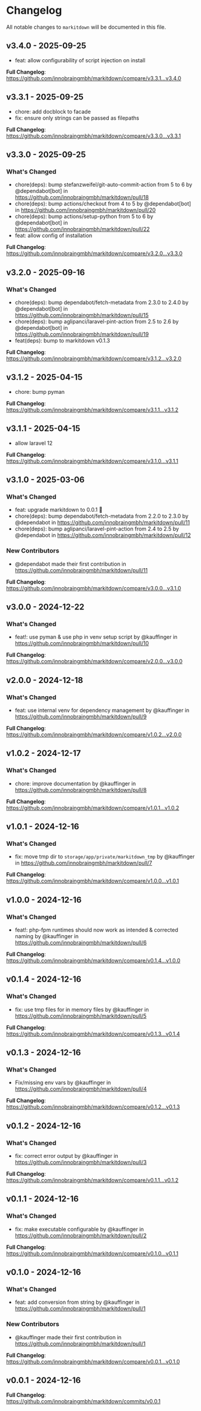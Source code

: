 # Changelog

All notable changes to `markitdown` will be documented in this file.

## v3.4.0 - 2025-09-25

* feat: allow configurability of script injection on install

**Full Changelog**: https://github.com/innobraingmbh/markitdown/compare/v3.3.1...v3.4.0

## v3.3.1 - 2025-09-25

* chore: add docblock to facade
* fix: ensure only strings can be passed as filepaths

**Full Changelog**: https://github.com/innobraingmbh/markitdown/compare/v3.3.0...v3.3.1

## v3.3.0 - 2025-09-25

### What's Changed

* chore(deps): bump stefanzweifel/git-auto-commit-action from 5 to 6 by @dependabot[bot] in https://github.com/innobraingmbh/markitdown/pull/18
* chore(deps): bump actions/checkout from 4 to 5 by @dependabot[bot] in https://github.com/innobraingmbh/markitdown/pull/20
* chore(deps): bump actions/setup-python from 5 to 6 by @dependabot[bot] in https://github.com/innobraingmbh/markitdown/pull/22
* feat: allow config of installation

**Full Changelog**: https://github.com/innobraingmbh/markitdown/compare/v3.2.0...v3.3.0

## v3.2.0 - 2025-09-16

### What's Changed

* chore(deps): bump dependabot/fetch-metadata from 2.3.0 to 2.4.0 by @dependabot[bot] in https://github.com/innobraingmbh/markitdown/pull/15
* chore(deps): bump aglipanci/laravel-pint-action from 2.5 to 2.6 by @dependabot[bot] in https://github.com/innobraingmbh/markitdown/pull/19
* feat(deps): bump to markitdown v0.1.3

**Full Changelog**: https://github.com/innobraingmbh/markitdown/compare/v3.1.2...v3.2.0

## v3.1.2 - 2025-04-15

* chore: bump pyman

**Full Changelog**: https://github.com/innobraingmbh/markitdown/compare/v3.1.1...v3.1.2

## v3.1.1 - 2025-04-15

* allow laravel 12

**Full Changelog**: https://github.com/innobraingmbh/markitdown/compare/v3.1.0...v3.1.1

## v3.1.0 - 2025-03-06

### What's Changed

* feat: upgrade markitdown to 0.0.1 🎉
* chore(deps): bump dependabot/fetch-metadata from 2.2.0 to 2.3.0 by @dependabot in https://github.com/innobraingmbh/markitdown/pull/11
* chore(deps): bump aglipanci/laravel-pint-action from 2.4 to 2.5 by @dependabot in https://github.com/innobraingmbh/markitdown/pull/12

### New Contributors

* @dependabot made their first contribution in https://github.com/innobraingmbh/markitdown/pull/11

**Full Changelog**: https://github.com/innobraingmbh/markitdown/compare/v3.0.0...v3.1.0

## v3.0.0 - 2024-12-22

### What's Changed

* feat!: use pyman & use php in venv setup script by @kauffinger in https://github.com/innobraingmbh/markitdown/pull/10

**Full Changelog**: https://github.com/innobraingmbh/markitdown/compare/v2.0.0...v3.0.0

## v2.0.0 - 2024-12-18

### What's Changed

* feat: use internal venv for dependency management by @kauffinger in https://github.com/innobraingmbh/markitdown/pull/9

**Full Changelog**: https://github.com/innobraingmbh/markitdown/compare/v1.0.2...v2.0.0

## v1.0.2 - 2024-12-17

### What's Changed

* chore: improve documentation by @kauffinger in https://github.com/innobraingmbh/markitdown/pull/8

**Full Changelog**: https://github.com/innobraingmbh/markitdown/compare/v1.0.1...v1.0.2

## v1.0.1 - 2024-12-16

### What's Changed

* fix: move tmp dir to `storage/app/private/markitdown_tmp` by @kauffinger in https://github.com/innobraingmbh/markitdown/pull/7

**Full Changelog**: https://github.com/innobraingmbh/markitdown/compare/v1.0.0...v1.0.1

## v1.0.0 - 2024-12-16

### What's Changed

* feat!: php-fpm runtimes should now work as intended & corrected naming by @kauffinger in https://github.com/innobraingmbh/markitdown/pull/6

**Full Changelog**: https://github.com/innobraingmbh/markitdown/compare/v0.1.4...v1.0.0

## v0.1.4 - 2024-12-16

### What's Changed

* fix: use tmp files for in memory files by @kauffinger in https://github.com/innobraingmbh/markitdown/pull/5

**Full Changelog**: https://github.com/innobraingmbh/markitdown/compare/v0.1.3...v0.1.4

## v0.1.3 - 2024-12-16

### What's Changed

* Fix/missing env vars by @kauffinger in https://github.com/innobraingmbh/markitdown/pull/4

**Full Changelog**: https://github.com/innobraingmbh/markitdown/compare/v0.1.2...v0.1.3

## v0.1.2 - 2024-12-16

### What's Changed

* fix: correct error output by @kauffinger in https://github.com/innobraingmbh/markitdown/pull/3

**Full Changelog**: https://github.com/innobraingmbh/markitdown/compare/v0.1.1...v0.1.2

## v0.1.1 - 2024-12-16

### What's Changed

* fix: make executable configurable by @kauffinger in https://github.com/innobraingmbh/markitdown/pull/2

**Full Changelog**: https://github.com/innobraingmbh/markitdown/compare/v0.1.0...v0.1.1

## v0.1.0 - 2024-12-16

### What's Changed

* feat: add conversion from string by @kauffinger in https://github.com/innobraingmbh/markitdown/pull/1

### New Contributors

* @kauffinger made their first contribution in https://github.com/innobraingmbh/markitdown/pull/1

**Full Changelog**: https://github.com/innobraingmbh/markitdown/compare/v0.0.1...v0.1.0

## v0.0.1 - 2024-12-16

**Full Changelog**: https://github.com/innobraingmbh/markitdown/commits/v0.0.1

